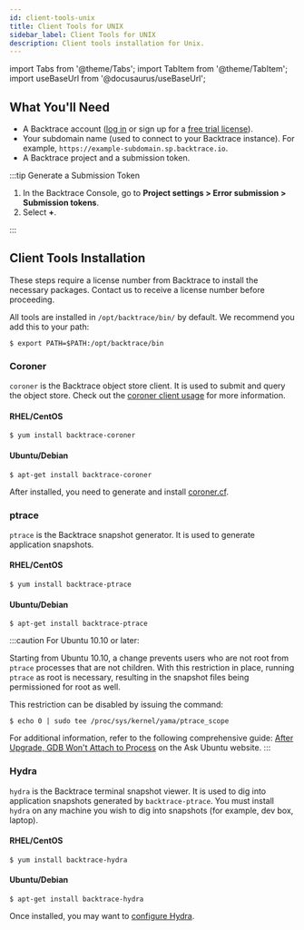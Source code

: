 ```yaml
---
id: client-tools-unix
title: Client Tools for UNIX
sidebar_label: Client Tools for UNIX
description: Client tools installation for Unix.
---
```


import Tabs from '@theme/Tabs';
import TabItem from '@theme/TabItem';
import useBaseUrl from '@docusaurus/useBaseUrl';

## What You'll Need

- A Backtrace account ([log in](https://backtrace.io/login) or sign up for a [free trial license](https://backtrace.io/sign-up)).
- Your subdomain name (used to connect to your Backtrace instance). For example, `https://example-subdomain.sp.backtrace.io`.
- A Backtrace project and a submission token.

:::tip Generate a Submission Token

1. In the Backtrace Console, go to **Project settings > Error submission > Submission tokens**.
1. Select **+**.

:::

## Client Tools Installation

These steps require a license number from Backtrace to install the necessary packages. Contact us to receive a license number before proceeding.

All tools are installed in `/opt/backtrace/bin/` by default. We recommend you add this to your path:

```shell
$ export PATH=$PATH:/opt/backtrace/bin
```

### Coroner

`coroner` is the Backtrace object store client. It is used to submit and query the object store. Check out the [coroner client usage](/error-reporting/advanced/coroner/client-usage/) for more information.

#### RHEL/CentOS

```shell
$ yum install backtrace-coroner
```

#### Ubuntu/Debian

```shell
$ apt-get install backtrace-coroner
```

After installed, you need to generate and install [coroner.cf](/error-reporting/advanced/coroner/client-getting-started/).

### ptrace

`ptrace` is the Backtrace snapshot generator. It is used to generate application snapshots.

#### RHEL/CentOS

```shell
$ yum install backtrace-ptrace
```

#### Ubuntu/Debian

```shell
$ apt-get install backtrace-ptrace
```

:::caution For Ubuntu 10.10 or later:

Starting from Ubuntu 10.10, a change prevents users who are not root from `ptrace` processes that are not children. With this restriction in place, running `ptrace` as root is necessary, resulting in the snapshot files being permissioned for root as well.

This restriction can be disabled by issuing the command:

```shell
$ echo 0 | sudo tee /proc/sys/kernel/yama/ptrace_scope
```

For additional information, refer to the following comprehensive guide: [After Upgrade, GDB Won't Attach to Process](https://askubuntu.com/questions/41629/after-upgrade-gdb-wont-attach-to-process) on the Ask Ubuntu website.
:::

### Hydra

`hydra` is the Backtrace terminal snapshot viewer. It is used to dig into application snapshots generated by `backtrace-ptrace`. You must install `hydra` on any machine you wish to dig into snapshots (for example, dev box, laptop).

#### RHEL/CentOS

```shell
$ yum install backtrace-hydra
```

#### Ubuntu/Debian

```shell
$ apt-get install backtrace-hydra
```

Once installed, you may want to [configure Hydra](https://help.backtrace.io/advanced/component-hydra/hydra-setup).
